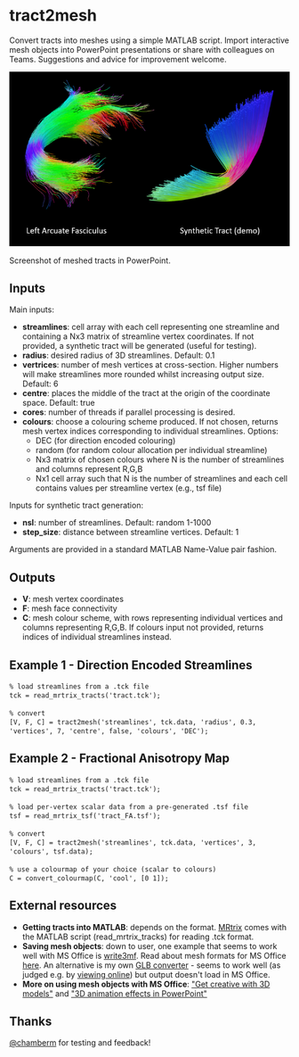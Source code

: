 # tract2mesh

Convert tracts into meshes using a simple MATLAB script. 
Import interactive mesh objects into PowerPoint presentations or share with colleagues on Teams.
Suggestions and advice for improvement welcome.

![Screenshot of meshed tracts in PowerPoint](Examples/screenshot.png)

Screenshot of meshed tracts in PowerPoint.

## Inputs

Main inputs: 

- **streamlines**: cell array with each cell representing one streamline and containing a Nx3 matrix of streamline vertex coordinates. If not provided, a synthetic tract will be generated (useful for testing).
- **radius**: desired radius of 3D streamlines. Default: 0.1
- **vertrices**: number of mesh vertices at cross-section. Higher numbers will make streamlines more rounded whilst increasing output size. Default: 6
- **centre**: places the middle of the tract at the origin of the coordinate space. Default: true
- **cores**: number of threads if parallel processing is desired. 
- **colours**: choose a colouring scheme produced. If not chosen, returns mesh vertex indices corresponding to individual streamlines. Options: 
  - DEC (for direction encoded colouring)
  - random (for random colour allocation per individual streamline)
  - Nx3 matrix of chosen colours where N is the number of streamlines and columns represent R,G,B
  - Nx1 cell array such that N is the number of streamlines and each cell contains values per streamline vertex (e.g., tsf file)

Inputs for synthetic tract generation:

- **nsl**: number of streamlines. Default: random 1-1000
- **step_size**: distance between streamline vertices. Default: 1

Arguments are provided in a standard MATLAB Name-Value pair fashion.

## Outputs

- **V**: mesh vertex coordinates
- **F**: mesh face connectivity
- **C**: mesh colour scheme, with rows representing individual vertices and columns representing R,G,B. If colours input not provided, returns indices of individual streamlines instead.

## Example 1 - Direction Encoded Streamlines
```
% load streamlines from a .tck file
tck = read_mrtrix_tracts('tract.tck');

% convert
[V, F, C] = tract2mesh('streamlines', tck.data, 'radius', 0.3, 'vertices', 7, 'centre', false, 'colours', 'DEC');
```

## Example 2 - Fractional Anisotropy Map 
```
% load streamlines from a .tck file
tck = read_mrtrix_tracts('tract.tck');

% load per-vertex scalar data from a pre-generated .tsf file
tsf = read_mrtrix_tsf('tract_FA.tsf');

% convert
[V, F, C] = tract2mesh('streamlines', tck.data, 'vertices', 3, 'colours', tsf.data);

% use a colourmap of your choice (scalar to colours)
C = convert_colourmap(C, 'cool', [0 1]);
```
## External resources

- **Getting tracts into MATLAB**: depends on the format. [MRtrix](https://www.mrtrix.org) comes with the MATLAB script (read_mrtrix_tracks) for reading .tck format.
- **Saving mesh objects**: down to user, one example that seems to work well with MS Office is [write3mf](https://github.com/cvergari/write3mf.git). Read about mesh formats for MS Office [here](https://support.microsoft.com/en-us/office/3d-content-guidelines-for-microsoft-03a7b493-d549-4f1a-9735-f2457adf6261). An alternative is my own [GLB converter](https://github.com/dmitrishastin/glb_matlab) - seems to work well (as judged e.g. by [viewing online](https://gltf-viewer.donmccurdy.com/)) but output doesn't load in MS Office.
- **More on using mesh objects with MS Office**: ["Get creative with 3D models"](https://support.microsoft.com/en-us/office/get-creative-with-3d-models-ec5feb79-b0af-47f6-a885-151fcc88ac0a) and ["3D animation effects in PowerPoint"](https://support.microsoft.com/en-us/office/3d-animation-effects-in-powerpoint-6a0d6f0e-fd1e-4786-8e33-089375466d60)
 
## Thanks
[@chamberm](https://github.com/chamberm) for testing and feedback!
